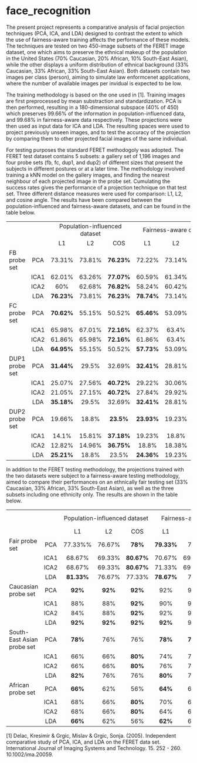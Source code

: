 # face_recognition

The present project represents a comparative analysis of facial projection techniques (PCA, ICA, and LDA) designed to contrast the extent to which the use of fairness-aware training affects the performance of these models. The techniques are tested on two 450-image subsets of the FERET image dataset, one which aims to preserve the ethnical makeup of the population in the United States (70% Caucasian, 20% African, 10% South-East Asian), while the other displays a uniform distribution of ethnical background (33% Caucasian, 33% African, 33% South-East Asian). Both datasets contain two images per class (person), aiming to simulate law enformcenet applications, where the number of available images per invidual is expected to be low.

The training methodology is based on the one used in [1]. Training images are first preprocessed by mean substraction and standardization. PCA is then performed, resulting in a 180-dimensional subspace (40% of 450) which preserves 99.66% of the information in population-influenced data, and 99.68% in fairness-aware data respectively. These projections were then used as input data for ICA and LDA. The resulting spaces were used to project previously unseen images, and to test the accuracy of the projection by comparing them to other projected facial images of the same individual.

For testing purposes the standard FERET methodogoly was adopted. The FERET test dataset contains 5 subsets: a gallery set of 1,196 images and four probe sets (fb, fc, dup1, and dup2) of different sizes that present the subjects in different postures or at a later time. The methodology involved training a kNN model on the gallery images, and finding the nearest neighbour of each projected image in the probe set. Cumulating the success rates gives the performance of a projection technique on that test set. Three different distance measures were used for comparison: L1, L2, and cosine angle. The results have been compared between the population-influenced and fairness-aware datasets, and can be found in the table below.

<p align="center">
  <table>
    <tr>
      <td></td>
      <td></td>
      <td colspan="3" align="center">Population-influenced dataset</center></td>
      <td colspan="3" align="center"><center>Fairness-aware dataset</center></td>
      <td align="center">Average difference</td>
    </tr>
    <tr>
      <td></td>
      <td></td>
      <td align="center">L1</td>
      <td align="center">L2</td>
      <td align="center">COS</td>
      <td align="center">L1</td>
      <td align="center">L2</td>
      <td align="center">COS</td>
      <td></td>
    </tr>
    <tr>
      <td>FB probe set</td>
      <td align="center">PCA</td>
      <td align="center">73.31%</td>
      <td align="center">73.81%</td>
      <td align="center"><b>76.23%</b></td>
      <td align="center">72.22%</td>
      <td align="center">73.14%</td>
      <td align="center"><b>75.48%</b></td>
      <td align="center">-0.83%</td>
    </tr>
    <tr>
      <td></td>
      <td align="center">ICA1</td>
      <td align="center">62.01%</td>
      <td align="center">63.26%</td>
      <td align="center"><b>77.07%</b></td>
      <td align="center">60.59%</td>
      <td align="center">61.34%</td>
      <td align="center"><b>74.39%</b></td>
      <td align="center">-2%</td>
    </tr>
    <tr>
      <td></td>
      <td align="center">ICA2</td>
      <td align="center">60%</td>
      <td align="center">62.68%</td>
      <td align="center"><b>76.82%<b/></td>
      <td align="center">58.24%</td>
      <td align="center">60.42%</td>
      <td align="center"><b>74.14%</b></td>
      <td align="center">-2.23%</td>
    </tr>
    <tr>
      <td></td>
      <td align="center">LDA</td>
      <td align="center"><b>76.23%</b></td>
      <td align="center">73.81%</td>
      <td align="center"><b>76.23%</b></td>
      <td align="center"><b>78.74%</b></td>
      <td align="center">73.14%</td>
      <td align="center">75.56%</td>
      <td align="center"><b>0.39%</b></td>
    </tr>
    <tr>
      <td>FC probe set</td>
      <td align="center">PCA</td>
      <td align="center"><b>70.62%</b></td>
      <td align="center">55.15%</td>
      <td align="center">50.52%</td>
      <td align="center"><b>65.46%</b></td>
      <td align="center">53.09%</td>
      <td align="center">47.94%</td>
      <td align="center">-3.27%</td>
    </tr>
    <tr>
      <td></td>
      <td align="center">ICA1</td>
      <td align="center">65.98%</td>
      <td align="center">67.01%</td>
      <td align="center"><b>72.16%</b></td>
      <td align="center">62.37%</td>
      <td align="center">63.4%</td>
      <td align="center"><b>72.68%</b></td>
      <td align="center">-2.23%</td>
    </tr>
    <tr>
      <td></td>
      <td align="center">ICA2</td>
      <td align="center">61.86%</td>
      <td align="center">65.98%</td>
      <td align="center"><b>72.16%</b></td>
      <td align="center">61.86%</td>
      <td align="center">63.4%</td>
      <td align="center"><b>72.16%</b></td>
      <td align="center">-0.86%</td>
    </tr>
    <tr>
      <td></td>
      <td align="center">LDA</td>
      <td align="center"><b>64.95%</b></td>
      <td align="center">55.15%</td>
      <td align="center">50.52%</td>
      <td align="center"><b>57.73%</b></td>
      <td align="center">53.09%</td>
      <td align="center">47.94%</td>
      <td align="center">-3.95%</td>
    </tr>
    <tr>
      <td>DUP1 probe set</td>
      <td align="center">PCA</td>
      <td align="center"><b>31.44%</b></td>
      <td align="center">29.5%</td>
      <td align="center">32.69%</td>
      <td align="center"><b>32.41%</b></td>
      <td align="center">28.81%</td>
      <td align="center">30.75%</td>
      <td align="center">-0.55%</td>
    </tr>
    <tr>
      <td></td>
      <td align="center">ICA1</td>
      <td align="center">25.07%</td>
      <td align="center">27.56%</td>
      <td align="center"><b>40.72%</b></td>
      <td align="center">29.22%</td>
      <td align="center">30.06%</td>
      <td align="center"><b>42.24%</b></td>
      <td align="center"><b>2.72%</b></td>
    </tr>
    <tr>
      <td></td>
      <td align="center">ICA2</td>
      <td align="center">21.05%</td>
      <td align="center">27.15%</td>
      <td align="center"><b>40.72%</b></td>
      <td align="center">27.84%</td>
      <td align="center">29.92%</td>
      <td align="center"><b>42.38%</b></td>
      <td align="center"><b>3.74%</b></td>
    </tr>
    <tr>
      <td></td>
      <td align="center">LDA</td>
      <td align="center"><b>35.18%</b></td>
      <td align="center">29.5%</td>
      <td align="center">32.69%</td>
      <td align="center"><b>32.41%</b></td>
      <td align="center">28.81%</td>
      <td align="center">30.75%</td>
      <td align="center">-1.8%</td>
    </tr>
    <tr>
      <td>DUP2 probe set</td>
      <td align="center">PCA</td>
      <td align="center">19.66%</td>
      <td align="center">18.8%</td>
      <td align="center"><b>23.5%</b></td>
      <td align="center"><b>23.93%</b></td>
      <td align="center">19.23%</td>
      <td align="center">23.08%</td>
      <td align="center"><b>1.42%</b></td>
    </tr>
    <tr>
      <td></td>
      <td align="center">ICA1</td>
      <td align="center">14.1%</td>
      <td align="center">15.81%</td>
      <td align="center"><b>37.18%</b></td>
      <td align="center">19.23%</td>
      <td align="center">18.8%</td>
      <td align="center"><b>39.32%</b></td>
      <td align="center"><b>3.42%</b></td>
    </tr>
    <tr>
      <td></td>
      <td align="center">ICA2</td>
      <td align="center">12.82%</td>
      <td align="center">14.96%</td>
      <td align="center"><b>36.75%</b></td>
      <td align="center">18.8%</td>
      <td align="center">18.38%</td>
      <td align="center"><b>38.89%</b></td>
      <td align="center"><b>3.84%</b></td>
    </tr>
    <tr>
      <td></td>
      <td align="center">LDA</td>
      <td align="center"><b>25.21%</b></td>
      <td align="center">18.8%</td>
      <td align="center">23.5%</td>
      <td align="center"><b>24.36%</b></td>
      <td align="center">19.23%</td>
      <td align="center">23.08%</td>
      <td align="center">-0.28%</td>
    </tr>
  </table>
</p>

In addition to the FERET testing methodology, the projections trained with the two datasets were subject to a fairness-aware testing methodology, aimed to compare their performances on an ethnically fair testing set (33% Caucasian, 33% African, 33% South-East Asian), as well as the three subsets including one ethnicity only. The results are shown in the table below.

<p align="center">
  <table>
    <tr>
      <td></td>
      <td></td>
      <td colspan="3" align="center">Population-influenced dataset</center></td>
      <td colspan="3" align="center"><center>Fairness-aware dataset</center></td>
      <td align="center">Average difference</td>
    </tr>
    <tr>
      <td></td>
      <td></td>
      <td align="center">L1</td>
      <td align="center">L2</td>
      <td align="center">COS</td>
      <td align="center">L1</td>
      <td align="center">L2</td>
      <td align="center">COS</td>
      <td></td>
    </tr>
    <tr>
      <td>Fair probe set</td>
      <td align="center">PCA</td>
      <td align="center">77.33%%</td>
      <td align="center">76.67%</td>
      <td align="center"><b>78%</b></td>
      <td align="center"><b>79.33%</b></td>
      <td align="center">76%</td>
      <td align="center">78%</td>
      <td align="center">-0.83%</td>
    </tr>
    <tr>
      <td></td>
      <td align="center">ICA1</td>
      <td align="center">68.67%</td>
      <td align="center">69.33%</td>
      <td align="center"><b>80.67%</b></td>
      <td align="center">70.67%</td>
      <td align="center">69.33%</td>
      <td align="center"><b>83.33%</b></td>
      <td align="center">-2%</td>
    </tr>
    <tr>
      <td></td>
      <td align="center">ICA2</td>
      <td align="center">68.67%</td>
      <td align="center">69.33%</td>
      <td align="center"><b>80.67%<b/></td>
      <td align="center">71.33%</td>
      <td align="center">69.33%</td>
      <td align="center"><b>83.33%</b></td>
      <td align="center">-2.23%</td>
    </tr>
    <tr>
      <td></td>
      <td align="center">LDA</td>
      <td align="center"><b>81.33%</b></td>
      <td align="center">76.67%</td>
      <td align="center">77.33%</td>
      <td align="center"><b>78.67%</b></td>
      <td align="center">76%</td>
      <td align="center">77.33%</td>
      <td align="center"><b>0.39%</b></td>
    </tr>
    <tr>
      <td>Caucasian probe set</td>
      <td align="center">PCA</td>
      <td align="center"><b>92%</b></td>
      <td align="center"><b>92%</b></td>
      <td align="center"><b>92%</b></td>
      <td align="center">92%</td>
      <td align="center">90%</td>
      <td align="center"><b>96%</b></td>
      <td align="center">-3.27%</td>
    </tr>
    <tr>
      <td></td>
      <td align="center">ICA1</td>
      <td align="center">88%</td>
      <td align="center">88%</td>
      <td align="center"><b>92%</b></td>
      <td align="center">90%</td>
      <td align="center">92%</td>
      <td align="center"><b>96%</b></td>
      <td align="center">-2.23%</td>
    </tr>
    <tr>
      <td></td>
      <td align="center">ICA2</td>
      <td align="center">84%</td>
      <td align="center">88%</td>
      <td align="center"><b>92%</b></td>
      <td align="center">92%</td>
      <td align="center">92%</td>
      <td align="center"><b>96%</b></td>
      <td align="center">-0.86%</td>
    </tr>
    <tr>
      <td></td>
      <td align="center">LDA</td>
      <td align="center"><b>92%</b></td>
      <td align="center"><b>92%</b></td>
      <td align="center"><b>92%</b></td>
      <td align="center"><b>92%</b></td>
      <td align="center">90%</td>
      <td align="center"><b>92%</b></td>
      <td align="center">-3.95%</td>
    </tr>
    <tr>
      <td>South-East Asian probe set</td>
      <td align="center">PCA</td>
      <td align="center"><b>78%</b></td>
      <td align="center">76%</td>
      <td align="center">76%</td>
      <td align="center"><b>78%</b></td>
      <td align="center"><b>78%</b></td>
      <td align="center"><b>78%</b></td>
      <td align="center">-0.55%</td>
    </tr>
    <tr>
      <td></td>
      <td align="center">ICA1</td>
      <td align="center">66%</td>
      <td align="center">66%</td>
      <td align="center"><b>80%</b></td>
      <td align="center">74%</td>
      <td align="center">78%</td>
      <td align="center"><b>88%</b></td>
      <td align="center"><b>2.72%</b></td>
    </tr>
    <tr>
      <td></td>
      <td align="center">ICA2</td>
      <td align="center">66%</td>
      <td align="center">66%</td>
      <td align="center"><b>80%</b></td>
      <td align="center">76%</td>
      <td align="center">78%</td>
      <td align="center"><b>88%</b></td>
      <td align="center"><b>3.74%</b></td>
    </tr>
    <tr>
      <td></td>
      <td align="center">LDA</td>
      <td align="center"><b>82%</b></td>
      <td align="center">76%</td>
      <td align="center">76%</td>
      <td align="center"><b>80%</b></td>
      <td align="center">78%</td>
      <td align="center">78%</td>
      <td align="center">-1.8%</td>
    </tr>
    <tr>
      <td>African probe set</td>
      <td align="center">PCA</td>
      <td align="center"><b>66%</b></td>
      <td align="center">62%</td>
      <td align="center">56%</td>
      <td align="center"><b>64%</b></td>
      <td align="center">60%</td>
      <td align="center">56%</td>
      <td align="center"><b>1.42%</b></td>
    </tr>
    <tr>
      <td></td>
      <td align="center">ICA1</td>
      <td align="center">68%</td>
      <td align="center">66%</td>
      <td align="center"><b>80%</b></td>
      <td align="center">70%</td>
      <td align="center">66%</td>
      <td align="center"><b>76%</b></td>
      <td align="center"><b>3.42%</b></td>
    </tr>
    <tr>
      <td></td>
      <td align="center">ICA2</td>
      <td align="center">68%</td>
      <td align="center">66%</td>
      <td align="center"><b>80%</b></td>
      <td align="center">64%</td>
      <td align="center">64%</td>
      <td align="center"><b>74%</b></td>
      <td align="center"><b>3.84%</b></td>
    </tr>
    <tr>
      <td></td>
      <td align="center">LDA</td>
      <td align="center"><b>66%</b></td>
      <td align="center">62%</td>
      <td align="center">56%</td>
      <td align="center"><b>62%</b></td>
      <td align="center">60%</td>
      <td align="center">56%</td>
      <td align="center">-0.28%</td>
    </tr>
  </table>
</p>

[1] Delac, Kresimir & Grgic, Mislav & Grgic, Sonja. (2005). Independent comparative study of PCA, ICA, and LDA on the FERET data set. International Journal of Imaging Systems and Technology. 15. 252 - 260. 10.1002/ima.20059. 